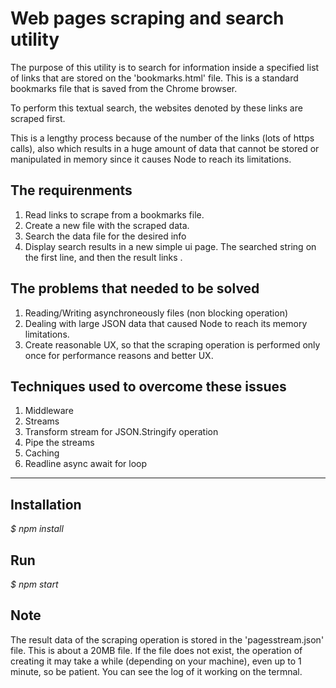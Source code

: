 # Web pages scraping and search utility

The purpose of this utility is to search for information inside a specified list of links that are stored on the 'bookmarks.html' file. This is a standard bookmarks file that is saved from the Chrome browser.

To perform this textual search, the websites denoted by these links are scraped first.

This is a lengthy process because of the number of the links (lots of https calls), also which results in a huge amount of data that cannot be stored or manipulated in memory since it causes Node to reach its limitations.

## The requirenments

1. Read links to scrape from a bookmarks file.
2. Create a new file with the scraped data.
3. Search the data file for the desired info
4. Display search results in a new simple ui page. The searched string on the first line, and then the result links .

## The problems that needed to be solved

1. Reading/Writing asynchroneously files (non blocking operation)
2. Dealing with large JSON data that caused Node to reach its memory limitations.
3. Create reasonable UX, so that the scraping operation is performed only once for performance reasons and better UX.

## Techniques used to overcome these issues

1. Middleware
2. Streams
3. Transform stream for JSON.Stringify operation
4. Pipe the streams
5. Caching
6. Readline async await for loop

<hr>

## Installation

<I> \$ npm install </I>

## Run

<I> \$ npm start </I>

## Note

The result data of the scraping operation is stored in the 'pagesstream.json' file.
This is about a 20MB file.
If the file does not exist, the operation of creating it may take a while (depending on your machine), even up to 1 minute, so be patient. You can see the log of it working on the termnal.
